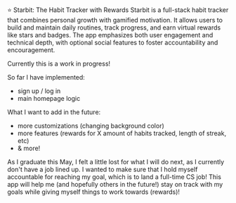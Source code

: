 ⭐ Starbit: The Habit Tracker with Rewards
Starbit is a full-stack habit tracker that combines personal growth with gamified motivation. It allows users to build and maintain daily routines, track progress, and earn virtual rewards like stars and badges. The app emphasizes both user engagement and technical depth, with optional social features to foster accountability and encouragement.

Currently this is a work in progress! 

So far I have implemented:
- sign up / log in
- main homepage logic

What I want to add in the future:
- more customizations (changing background color)
- more features (rewards for X amount of habits tracked, length of streak, etc)
- & more!

As I graduate this May, I felt a little lost for what I will do next, as I currently don't have a job lined up. I wanted to make sure that I hold myself accountable for reaching my goal, which is to land a full-time CS job! This app will help me (and hopefully others in the future!) stay on track with my goals while giving myself things to work towards (rewards)!
